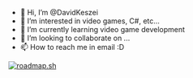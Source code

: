 - 👋 Hi, I’m @DavidKeszei
- 👀 I’m interested in video games, C#, etc...
- 🌱 I’m currently learning video game development
- 💞️ I’m looking to collaborate on ...
- 📫 How to reach me in email :D

<!---
DavidKeszei/DavidKeszei is a ✨ special ✨ repository because its `README.md` (this file) appears on your GitHub profile.
You can click the Preview link to take a look at your changes.
--->

[![roadmap.sh](https://api.roadmap.sh/v1-badge/wide/649094fddb7de05a7a6f07ec?variant=dark&roadmaps=cpp)](https://roadmap.sh)
